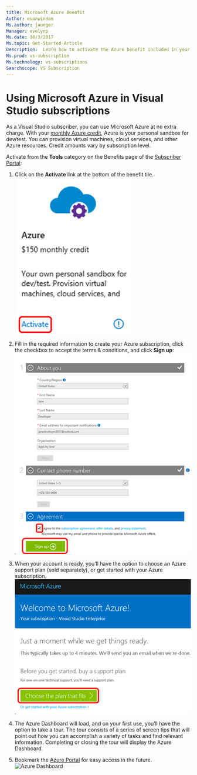 ```yaml
---
title: Microsoft Azure Benefit 
Author: evanwindom
Ms.author: jaunger
Manager: evelynp
Ms.date: 10/3/2017
Ms.topic: Get-Started-Article
Description:  Learn how to activate the Azure benefit included in your Visual Studio subscription.
Ms.prod: vs-subscription
Ms.technology: vs-subscriptions
Searchscope: VS Subscription
---
```


# Using Microsoft Azure in Visual Studio subscriptions
As a Visual Studio subscriber, you can use Microsoft Azure at no extra charge.  With your [monthly Azure credit](https://azure.microsoft.com/pricing/member-offers/msdn-benefits-details/), Azure is your personal sandbox for dev/test.  You can provision virtual machines, cloud services, and other Azure resources.  Credit amounts vary by subscription level. 

Activate from the **Tools** category on the Benefits page of the [Subscriber Portal](https://my.visualstudio.com/benefits): 

1.	Click on the **Activate** link at the bottom of the benefit tile.   
![Azure Tile](_img\vs-azure\vs-azure-tile.png)

2.	Fill in the required information to create your Azure subscription, click the checkbox to accept the terms & conditions, and click **Sign up**: 
![Azure Sign-up](_img\vs-azure\vs-azure-sign-up-cropped.png)

 
3.	When your account is ready, you’ll have the option to choose an Azure support plan (sold separately), or get started with your Azure subscription.  
![Azure Getting Ready](_img\vs-azure\vs-azure-getting-ready-cropped.png)

4.	The Azure Dashboard will load, and on your first use, you’ll have the option to take a tour.  The tour consists of a series of screen tips that will point out how you can accomplish a variety of tasks and find relevant information.  Completing or closing the tour will display the Azure Dashboard. 
5.	Bookmark the [Azure Portal](https://portal.azure.com) for easy access in the future.
![Azure Dashboard](_img\vs-azure\vs-azure-dashboard-cropped.png)


